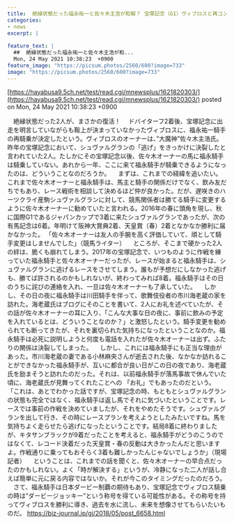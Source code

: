 ```yaml
---
title:  絶縁状態だった福永祐一と佐々木主浩が和解？ 宝塚記念（G1）ヴィブロスと再コンビで  
categories:
- news
excerpt: |
  
feature_text: |
  ##  絶縁状態だった福永祐一と佐々木主浩が和...
  Mon, 24 May 2021 10:38:23  +0900
feature_image: "https://picsum.photos/2560/600?image=733"
image: "https://picsum.photos/2560/600?image=733"
---
```


[https://hayabusa9.5ch.net/test/read.cgi/mnewsplus/1621820303/](https://hayabusa9.5ch.net/test/read.cgi/mnewsplus/1621820303/)
posted on Mon, 24 May 2021 10:38:23  +0900

<!--more-->

　絶縁状態だった2人が、まさかの復活！ 　ドバイターフ2着後、宝塚記念に出走を明言していながらも鞍上が決まっていなかったヴィブロスに、福永祐一騎手の再騎乗が決定したという。ヴィブロスのオーナーは、”大魔神”佐々木主浩氏。昨年の宝塚記念において、シュヴァルグランの「逃げ」をきっかけに決裂したと言われていた2人。たしかにその宝塚記念以後、佐々木オーナーの馬に福永騎手は騎乗していない。あれから一年、ここに来て福永騎手が騎乗できるようになったのは、どういうことなのだろうか。 　まずは、これまでの経緯を追いたい。これまで佐々木オーナーと福永騎手は、馬主と騎手の関係だけでなく、飲み友だちでもあり、レース戦術を相談して決めるほど仲が良かった。だが、遅咲きのハーツクライ産駒シュヴァルグランに対して、競馬関係者は勝てる騎手に変更するように佐々木オーナーに勧めていたと言われる。2016年の春に頭角を現し、秋に国際G1であるジャパンカップで3着に来たシュヴァルグランであったが、次の有馬記念は6着。年明けて阪神大賞典2着、天皇賞（春）2着となかなか勝利に届かなかった。 「佐々木オーナーは友人の手腕を高く評価していて、頑として騎手変更はしませんでした」（競馬ライター） 　ところが、そこまで硬かった2人の絆は、脆くも崩れてしまう。2017年の宝塚記念で、いつものように作戦を練っていた福永騎手と佐々木オーナーだったが、レースが始まると福永騎手は、シュヴァルグランに逃げるレースをさせてしまう。誰もが予想だにしなかった逃げも、勝てば許されるのかもしれないが、終わってみれば8着。福永騎手はその日のうちに詫びの連絡を入れ、一旦は佐々木オーナーも了承していた。 　しかし、その日の夜に福永騎手は川田騎手を伴って、歌舞伎役者の市川海老蔵の家を訪れた。海老蔵氏はブログにそのことを書いて、2人にお礼を述べていたが、その話が佐々木オーナーの耳に入り、「こんな大事な日の夜に、事前に飲みの予定を入れているとは、どういうことなのか？」と激怒したという。騎手変更を勧められても断ってきたが、それを裏切られた気持ちになったということなのか。福永騎手は必死に説明しようと何度も電話を入れたが佐々木オーナーは出ず。ふたりの関係は決裂してしまった。 　しかし、これには福永騎手にも正当な理由があった。市川海老蔵の妻である小林麻央さんが逝去された後、なかなか訪れることができなかった福永騎手が、互いに都合が良い日がこの日の夜であり、海老蔵氏を励まそうと訪れたのだった。それは、以前福永騎手が落馬事故で休んでいた頃に、海老蔵氏が見舞ってくれたことへの 「お礼」でもあったのだという。 「これは、あとでわかった話ですが、宝塚記念の時、もともとシュヴァルグランの状態も完全ではなく、福永騎手は返し馬でそれに気づいたということです。レースでは事前の作戦を決めていましたが、それをやめたそうです。シュヴァルグランを出して行き、その時にレースプランを考えようとしたみたいですね。馬を気持ちよく走らせたら逃げになったということです。結局8着に終わりましたが、キタサンブラックが9着だったことを考えると、福永騎手がどうのこうのではなくて、レコード決着だった天皇賞・春の反動は大きかったんだと思いますよ。作戦通りに乗ってもおそらく3着も難しかったんじゃないでしょうか」（現場記者） 　ということは、これまでの話を聞くと、佐々木オーナーの早合点だったのかもしれない。よく「時が解決する」というが、冷静になった二人が話し合えば簡単に元に戻る内容ではないか。それが今このタイミングだったのだろう。 　さて、福永騎手は日本ダービー制覇の期待もあり、宝塚記念でヴィブロス騎乗の時は”ダービージョッキー”という称号を得ている可能性がある。その称号を持ってヴィブロスを勝利に導き、過去を水に流し、未来を想像させてもらいたいものだ。 https://biz-journal.jp/gj/2018/05/post_6658.html
